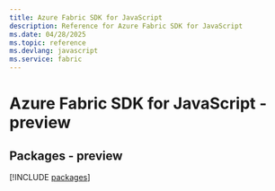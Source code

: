 ```yaml
---
title: Azure Fabric SDK for JavaScript
description: Reference for Azure Fabric SDK for JavaScript
ms.date: 04/28/2025
ms.topic: reference
ms.devlang: javascript
ms.service: fabric
---
```

# Azure Fabric SDK for JavaScript - preview
## Packages - preview
[!INCLUDE [packages](fabric-index.md)]